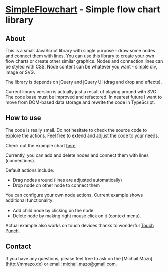[SimpleFlowchart](http://mmazo.de/flowchart/) - Simple flow chart library
======================================================================================

About
--------------------------------------

This is a small JavaScript library with single purpose - draw some nodes and connect
them with lines. You can use this library to create your own flow charts or create
other similar graphics. Nodes and connection lines can be styled with CSS. Node content
can be whatever you want - simple div, image or SVG. 

The library is depends on jQuery and jQuery UI (drag and drop and effects). 

Current library version is actually just a result of playing around with SVG. The code base
must be improved and refactored. In nearest future I want to move from DOM-based data storage
and rewrite the code in TypeScript.


How to use
----------

The code is really small. Do not hesitate to check the source code to explore the actions.
Feel free to extend and adjust the code to your needs. 

Check out the example chart [here](http://mmazo.de/flowchart/).

Currently, you can add and delete nodes and connect them with lines (connections).

Default actions include:

* Drag nodes around (lines are adjusted automatically)
* Drop node on other node to connect them

You can configure your own node actions. 
Current example shows additional functionality:

* Add child node by clicking on the node.
* Delete node by making right mouse click on it (context menu).

Actual example also works on touch devices thanks to wonderful [Touch Punch](http://touchpunch.furf.com/).


Contact
----------

If you have any questions, please feel free to ask on the
[Michail Mazo] (http://mmazo.de) or email: michail.mazo@gmail.com.
